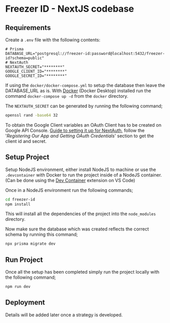 # Freezer ID - NextJS codebase

## Requirements

Create a `.env` file with the following contents:

```env
# Prisma
DATABASE_URL="postgresql://freezer-id:password@localhost:5432/freezer-id?schema=public"
# NextAuth
NEXTAUTH_SECRET="********"
GOOGLE_CLIENT_ID="********"
GOOGLE_SECRET_ID="********"
```

If using the `docker/docker-compose.yml` to setup the database then leave the DATABASE_URL as is. With [Docker](https://www.docker.com/products/docker-desktop/) (Docker Desktop) installed run the command `docker-compose up -d` from the `docker` directory.

The `NEXTAUTH_SECRET` can be generated by running the following command;

```bash
openssl rand -base64 32
```

To obtain the Google Client variables an OAuth Client has to be created on Google API Console. [Guide to setting it up for NextAuth](https://www.telerik.com/blogs/how-to-implement-google-authentication-nextjs-app-using-nextauth), follow the '*Registering Our App and Getting OAuth Credentials*' section to get the client id and secret.

## Setup Project

Setup NodeJS environment, either install NodeJS to machine or use the `.devcontainer` with Docker to run the project inside of a NodeJS container. (Can be done using the [Dev Container](https://code.visualstudio.com/docs/devcontainers/containers) extension on VS Code)

Once in a NodeJS environment run the following commands;

```bash
cd freezer-id
npm install
```

This will install all the dependencies of the project into the `node_modules` directory. 

Now make sure the database which was created reflects the correct schema by running this command;

```bash
npx prisma migrate dev
```

## Run Project

Once all the setup has been completed simply run the project locally with the following command;

```bash
npm run dev
```

## Deployment

Details will be added later once a strategy is developed.